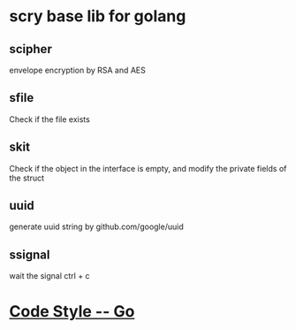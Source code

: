 # scry base lib for golang

## scipher
envelope encryption by RSA  and AES
## sfile
Check if the file exists
## skit
Check if the object in the interface is empty, and modify the private fields of the struct
## uuid
generate uuid string by github.com/google/uuid
## ssignal
wait the signal ctrl + c

# [Code Style -- Go](./codestyle_go.md)
